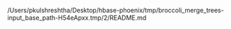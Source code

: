 /Users/pkulshreshtha/Desktop/hbase-phoenix/tmp/broccoli_merge_trees-input_base_path-H54eApxx.tmp/2/README.md